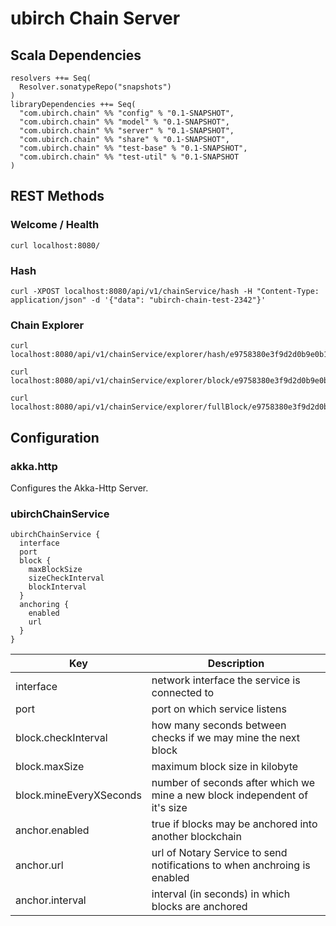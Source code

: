 # ubirch Chain Server

## Scala Dependencies

    resolvers ++= Seq(
      Resolver.sonatypeRepo("snapshots")
    )
    libraryDependencies ++= Seq(
      "com.ubirch.chain" %% "config" % "0.1-SNAPSHOT",
      "com.ubirch.chain" %% "model" % "0.1-SNAPSHOT",
      "com.ubirch.chain" %% "server" % "0.1-SNAPSHOT",
      "com.ubirch.chain" %% "share" % "0.1-SNAPSHOT",
      "com.ubirch.chain" %% "test-base" % "0.1-SNAPSHOT",
      "com.ubirch.chain" %% "test-util" % "0.1-SNAPSHOT
    )

## REST Methods

### Welcome / Health

    curl localhost:8080/

### Hash

    curl -XPOST localhost:8080/api/v1/chainService/hash -H "Content-Type: application/json" -d '{"data": "ubirch-chain-test-2342"}'

### Chain Explorer

    curl localhost:8080/api/v1/chainService/explorer/hash/e9758380e3f9d2d0b9e0b13e424fcbf94a576c59dcf136b201832d1a687efc86
    
    curl localhost:8080/api/v1/chainService/explorer/block/e9758380e3f9d2d0b9e0b13e424fcbf94a576c59dcf136b201832d1a687efc86

    curl localhost:8080/api/v1/chainService/explorer/fullBlock/e9758380e3f9d2d0b9e0b13e424fcbf94a576c59dcf136b201832d1a687efc86

## Configuration

### akka.http

Configures the Akka-Http Server.

### ubirchChainService

    ubirchChainService {
      interface
      port
      block {
        maxBlockSize
        sizeCheckInterval
        blockInterval
      }
      anchoring {
        enabled
        url
      }
    }
| Key                     | Description |
| ----------------------- | ----------- |
| interface               | network interface the service is connected to |
| port                    | port on which service listens |
| block.checkInterval     | how many seconds between checks if we may mine the next block |
| block.maxSize           | maximum block size in kilobyte |
| block.mineEveryXSeconds | number of seconds after which we mine a new block independent of it's size |
| anchor.enabled          | true if blocks may be anchored into another blockchain |
| anchor.url              | url of Notary Service to send notifications to when anchroing is enabled |
| anchor.interval         | interval (in seconds) in which blocks are anchored |

